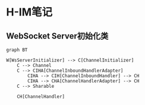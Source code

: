 # H-IM笔记

## WebSocket Server初始化类
```mermaid
graph BT

W[WsServerInitializer] --> C[ChannelInitializer]
	C --> Channel
	C --> CIHA[ChannelInboundHandlerAdapter]
		CIHA --> CIH[ChannelInboundHandler] --> CH
		CIHA --> CHA[ChannelHandlerAdapter] --> CH
	C --> Sharable

	CH[ChannelHandler]
```

